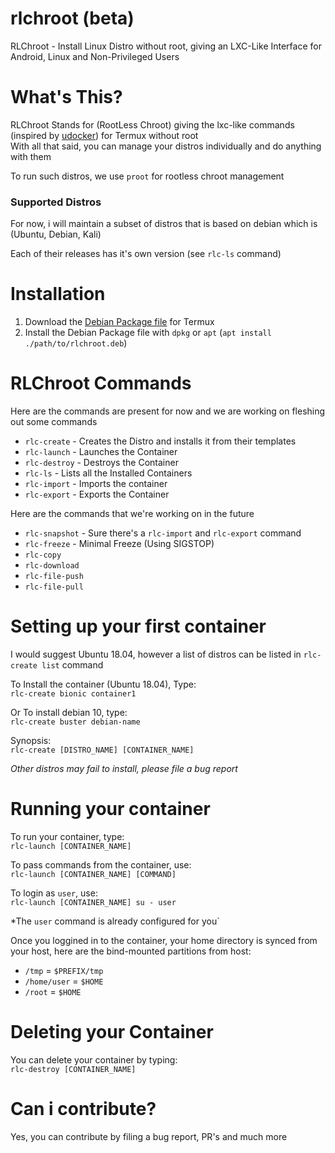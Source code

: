 # rlchroot (beta)
RLChroot - Install Linux Distro without root, giving an LXC-Like Interface for Android, Linux and Non-Privileged Users

# What's This?
RLChroot Stands for (RootLess Chroot) giving the lxc-like commands (inspired by [udocker](https://github.com/indigo-dc/udocker)) for Termux without root \
With all that said, you can manage your distros individually and do anything with them

To run such distros, we use `proot` for rootless chroot management

### Supported Distros
For now, i will maintain a subset of distros that is based on debian which is (Ubuntu, Debian, Kali)

Each of their releases has it's own version (see `rlc-ls` command)

# Installation
1. Download the [Debian Package file](https://github.com/WMCB-Tech/rlchroot/releases/download/1.00-pre1/rlchroot-1.00-pre1.deb) for Termux
2. Install the Debian Package file with `dpkg` or `apt` (`apt install ./path/to/rlchroot.deb`)

# RLChroot Commands
Here are the commands are present for now and we are working on fleshing out some commands
* `rlc-create` - Creates the Distro and installs it from their templates
* `rlc-launch` - Launches the Container
* `rlc-destroy` - Destroys the Container
* `rlc-ls` - Lists all the Installed Containers
* `rlc-import` - Imports the container
* `rlc-export` - Exports the Container

Here are the commands that we're working on in the future
* `rlc-snapshot` - Sure there's a `rlc-import` and `rlc-export` command
* `rlc-freeze` - Minimal Freeze (Using SIGSTOP)
* `rlc-copy`
* `rlc-download`
* `rlc-file-push`
* `rlc-file-pull`

# Setting up your first container
I would suggest Ubuntu 18.04, however a list of distros can be listed in `rlc-create list` command

To Install the container (Ubuntu 18.04), Type: \
`rlc-create bionic container1`

Or To install debian 10, type: \
`rlc-create buster debian-name`

Synopsis: \
`rlc-create [DISTRO_NAME] [CONTAINER_NAME]`

*Other distros may fail to install, please file a bug report*

# Running your container
To run your container, type: \
`rlc-launch [CONTAINER_NAME]`

To pass commands from the container, use: \
`rlc-launch [CONTAINER_NAME] [COMMAND]`

To login as `user`, use: \
`rlc-launch [CONTAINER_NAME] su - user`

*The `user` command is already configured for you`

Once you loggined in to the container, your home directory is synced from your host, here are the bind-mounted partitions from host:
* `/tmp` = `$PREFIX/tmp`
* `/home/user` = `$HOME`
* `/root` = `$HOME`

# Deleting your Container
You can delete your container by typing: \
`rlc-destroy [CONTAINER_NAME]`

# Can i contribute?
Yes, you can contribute by filing a bug report, PR's and much more
